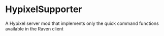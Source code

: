 # HypixelSupporter
 A Hypixel server mod that implements only the quick command functions available in the Raven client
